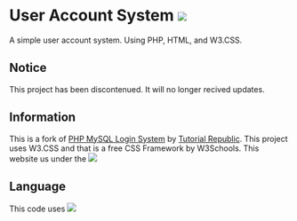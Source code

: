 # User Account System [![](https://flat.badgen.net/badge/TheCrafters001/Login%20System/green?icon=terminal)](https://github.com/TheCrafters001/User-Account-System)
A simple user account system. Using PHP, HTML, and W3.CSS.

## Notice
This project has been discontenued. It will no longer recived updates.

## Information
This is a fork of [PHP MySQL Login System](https://www.tutorialrepublic.com/php-tutorial/php-mysql-login-system.php) by [Tutorial Republic](https://www.tutorialrepublic.com/). This project uses W3.CSS and that is a free CSS Framework by W3Schools. This website us under the [![](https://flat.badgen.net/badge/license/GNU%20GPL%20V3/orange)](https://github.com/TheCrafters001/User-Account-System/blob/master/LICENSE)

## Language
This code uses ![](https://flat.badgen.net/badge/language/PHP/green)
